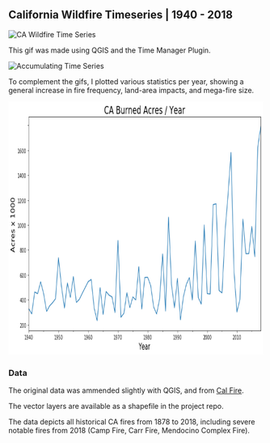 ## California Wildfire Timeseries | 1940 - 2018
<img src="./assets/ca_wildfire.gif" alt="CA Wildfire Time Series" width="700" height="500">

This gif was made using QGIS and the Time Manager Plugin. 

<img src="./assets/cumulative_wildfire.gif" alt="Accumulating Time Series" width="700" height="500">

To complement the gifs, I plotted various statistics per year, showing a general increase in fire frequency, land-area impacts, and mega-fire size.

<img src="./assets/acres_per_year.png" alt="Acres Burned per year" width="600" height="500">

### Data
The original data was ammended slightly with QGIS, and from [Cal Fire](https://frap.fire.ca.gov/frap-projects/fire-perimeters/). 

The vector layers are available as a shapefile in the project repo.

The data depicts all historical CA fires from 1878 to 2018, including severe notable fires from 2018 (Camp Fire, Carr Fire, Mendocino Complex Fire).

